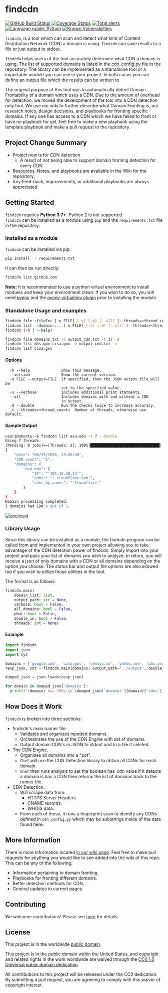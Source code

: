 # findcdn

[![GitHub Build Status](https://github.com/Pascal-0x90/findcdn/workflows/build/badge.svg)](https://github.com/Pascal-0x90/findcdn/actions)
[![Coverage Status](https://coveralls.io/repos/github/Pascal-0x90/findcdn/badge.svg?branch=develop)](https://coveralls.io/github/Pascal-0x90/findcdn?branch=develop)
[![Total alerts](https://img.shields.io/lgtm/alerts/g/Pascal-0x90/findcdn.svg?logo=lgtm&logoWidth=18)](https://lgtm.com/projects/g/Pascal-0x90/findcdn/alerts/)
[![Language grade: Python](https://img.shields.io/lgtm/grade/python/g/Pascal-0x90/findcdn.svg?logo=lgtm&logoWidth=18)](https://lgtm.com/projects/g/Pascal-0x90/findcdn/context:python)
[![Known Vulnerabilities](https://snyk.io/test/github/Pascal-0x90/findcdn/develop/badge.svg)](https://snyk.io/test/github/Pascal-0x90/findcdn)

`findcdn`, is a tool which can scan and detect what kind of Content Distribution
Network (CDN) a domain is using. `findcdn` can save results to a file or just
output to stdout.

`findcdn` helps users of the tool accurately determine what CDN a domain is
using. The list of supported domains is listed in the
[cdn_config.py](https://github.com/Pascal-0x90/findcdn/blob/develop/src/findcdn/cdnEngine/detectCDN/cdn_config.py)
file in the repository. The library can be implemented as a standalone tool or a
importable module you can use in your project. In both cases you can define an
output file which the results can be written to. </br>

The original purpose of this tool was to automatically detect Domain
Frontability of a domain which uses a CDN. Due to the amount of overhead for
detection, we moved the development of the tool into a CDN detection only tool.
We use our wiki to further describe what Domain Fronting is, our research notes,
design decisions, and playbooks for fronting specific domains. If any one has
access to a CDN which we have failed to front or have no playbook for yet, feel
free to make a new playbook using the template playbook and make a pull request
to the repository.

## Project Change Summary

- Project now is for CDN detection
  - A result of not being able to support domain fronting detection for every
    CDN.
- Resources, Notes, and playbooks are available in the Wiki for the repository.
- Any feed-back, improvements, or additional playbooks are always appreciated.

## Getting Started

`findcdn` requires **Python 3.7+**. Python 2 is not supported. </br> `findcdn`
can be installed as a module using `pip` and the `requirements.txt` file in the
repository.

### Installed as a module

`findcdn` can be installed via pip:

```bash
pip install -r requirements.txt
```

It can then be run directly:

```bash
findcdn list github.com
```

**Note:** It is recommended to use a python virtual environment to install
modules and keep your environment clean. If you wish to do so, you will need
[pyenv](https://github.com/pyenv/pyenv) and the
[pyenv-virtualenv plugin](https://github.com/pyenv/pyenv-virtualenv) prior to
installing the module.

### Standalone Usage and examples

```bash
findcdn file <fileIn> [-o FILE] [-v] [-d] [--all] [--threads=<thread_count>]
findcdn list  <domain>... [-o FILE] [-v] [-d] [--all] [--threads=<thread_count>]
findcdn (-h | --help)

findcdn file domains.txt -o output_cdn.txt -t 17 -d
findcdn list dhs.gov cisa.gov -o output_cnd.txt -v
findcdn list cisa.gov
```

#### Options

```plaintext
  -h --help              Show this message.
  --version              Show the current version.
  -o FILE --output=FILE  If specified, then the JSON output file will be
                         set to the specified value.
  -v --verbose           Includes additional print statments.
  --all                  Includes domains with and without a CDN
                         in output.
  -d --double            Run the checks twice to increase accuracy.
  -t --threads=<thread_count>  Number of threads, otherwise use default.
```

#### Sample Output

```bash
user2@ubuntu:~$ findcdn list asu.edu -t 7 --double
Using 7 threads.
[Pending: 0 jobs]==[Threads: 2]: 100%|███████████████████████████████| 2/2 [00:00<00:00,  2.22it/s]
{
    "date": "06/19/2020, 13:00:38",
    "CDN_count": "1",
    "domains": {
        "asu.edu": {
            "IP": "'104.16.50.14'",
            "cdns": "'.cloudflare.com'",
            "cdns_by_names": "'Cloudflare'"
        }
    }
}
Domain processing completed.
1 domains had CDN's out of 1.

```

[![asciicast](https://raw.githubusercontent.com/Pascal-0x90/findcdn/develop/findcdn.gif)](https://raw.githubusercontent.com/Pascal-0x90/findcdn/develop/findcdn.gif)

### Library Usage

Since this library can be installed as a module, the findcdn program can be
called from and implemented in your own project allowing you to take advantage
of the CDN detection power of findcdn. Simply import into your project and pass
your list of domains you wish to analyze. In return, you will receive a json of
only domains with a CDN or all domains depending on the option you choose. The
status bar and output file options are also allowed too if you wish to utilize
those utilities in the tool.

The format is as follows:

```python
findcdn.main(
    domain_list: list,
    output_path: str = None,
    verbose: bool = False,
    all_domains: bool = False,
    pbar: bool = False,
    double_in: bool = False,
    threads: int = None)
```

#### Example

```python
import findcdn
import json
import sys

domains = ['google.com', 'cisa.gov', 'censys.io', 'yahoo.com', 'pbs.org', 'github.com']
resp_json, cnt = findcdn.main(domains, output_path="../output", double_in=True, threads=23)

dumped_json = json.loads(resp_json)

for domain in dumped_json['domains']:
  print(f"{domain} has CDNs:\n {dumped_json['domains'][domain]['cdns']}")
```

## How Does it Work

`findcdn` is broken into three sections:

- findcdn's main runner file.
  - Validates and organizes inputted domains.
  - Orchestrates the use of the CDN Engine with set of domains.
  - Output domain CDN's in JSON to stdout and to a file if seleted.
- The CDN Engine.
  - Organizes all domains into a "pot".
  - `Chef` will use the CDN Detection library to obtain all CDNs for each
    domain.
  - `Chef` then runs analysis to set the boolean has_cdn value if it detects a
    domain is has a CDN then returns the list of domains back to the runner
    file.
- CDN Detection.
  - Will scrape data from:
    - HTTPS Server Headers.
    - CNAME records.
    - WHOIS data.
  - From each of these, it runs a fingerprint scan to identify any CDNs defined
    in `cdn_config.py` which may be substrings inside of the data found here.

## More Information

There is more information located
[in our wiki page](https://github.com/Pascal-0x90/findcdn/wiki). Feel free to
make pull requests for anything you would like to see added into the wiki of
this repo. This can be any of the following:

- Information pertaining to domain fronting.
- Playbooks for fronting different domains.
- Better detection methods for CDN.
- General updates to current pages.

## Contributing

We welcome contributions! Please see [here](CONTRIBUTING.md) for details.

## License

This project is in the worldwide [public domain](LICENSE).

This project is in the public domain within the United States, and copyright and
related rights in the work worldwide are waived through the
[CC0 1.0 Universal public domain dedication](https://creativecommons.org/publicdomain/zero/1.0/).

All contributions to this project will be released under the CC0 dedication. By
submitting a pull request, you are agreeing to comply with this waiver of
copyright interest.
